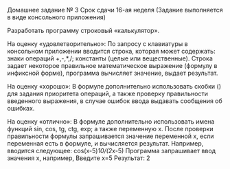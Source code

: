Домашнее задание № 3
Срок сдачи 16-ая неделя
(Задание выполняется в виде консольного приложения)

Разработать программу строковый «калькулятор».

На оценку «удовлетворительно»:
По запросу с клавиатуры в консольном приложении вводится строка, которая может содержать: знаки операций +,-,*,/; константы (целые или вещественные). Строка задает некоторое правильное математическое выражение (формулу в инфиксной форме), программа вычисляет значение, выдает результат.

На оценку «хорошо»:
В формуле дополнительно использовать скобки () для задания приоритета операций, а также проверку правильности введенного выражения, в случае ошибок ввода выдавать сообщения об ошибках.

На оценку «отлично»:
В формуле дополнительно использовать имена функций sin, cos, tg, ctg, exp; а также переменную x. После проверки правильности формулы запрашивается значение переменной x, если переменная есть в формуле, и вычисляется результат. Например, вводится следующее: 
cos(x-5)*10/(2*x-5)
Программа запрашивает ввод значения x, например,
Введите x=5
Результат: 2
